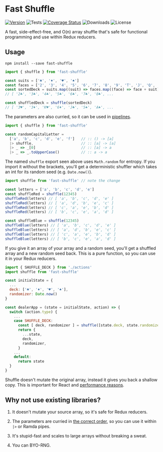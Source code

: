 # Fast Shuffle

[![Version](https://badge.fury.io/js/fast-shuffle.svg)](https://www.npmjs.com/package/fast-shuffle)
![Tests](https://github.com/philihp/fast-shuffle/workflows/tests/badge.svg)
[![Coverage Status](https://coveralls.io/repos/github/philihp/fast-shuffle/badge.svg?branch=master)](https://coveralls.io/github/philihp/fast-shuffle?branch=master)
![Downloads](https://img.shields.io/npm/dt/fast-shuffle)
![License](https://img.shields.io/npm/l/fast-shuffle)

A fast, side-effect-free, and O(n) array shuffle that's safe for functional programming and use within Redux reducers.

## Usage

```
npm install --save fast-shuffle
```

```js
import { shuffle } from 'fast-shuffle'

const suits = ['♣', '♦', '♥', '♠']
const faces = ['2', '3', '4', '5', '6', '7', '8', '9', 'T', 'J', 'Q', 'K', 'A']
const sortedDeck = suits.map((suit) => faces.map((face) => face + suit)).flat()
// [ '2♣', '3♣', '4♣', '5♣', '6♣', '7♣', '8♣', ...

const shuffledDeck = shuffle(sortedDeck)
// [ '3♥', '3♦', 'K♥', '6♦', 'J♣', '5♠', 'A♠', ...
```

The parameters are also curried, so it can be used in [pipelines](https://github.com/tc39/proposal-pipeline-operator).

```js
import { shuffle } from 'fast-shuffle'

const randomCapitalLetter =
  ['a', 'b', 'c', 'd', 'e', 'f']   // :: () -> [a]
  |> shuffle,                      // :: [a] -> [a]
  |> _ => _[0]                     // :: [a] -> a
  |> _ => _.toUpperCase()          // :: a -> a
```

The named `shuffle` export seen above uses `Math.random` for entropy. If you import it without the brackets, you'll get a deterministic shuffler which takes an int for its random seed (e.g. `Date.now()`).

```js
import shuffle from 'fast-shuffle' // note the change

const letters = ['a', 'b', 'c', 'd', 'e']
const shuffleRed = shuffle(12345)
shuffleRed(letters) // [ 'a', 'b', 'c', 'd', 'e' ]
shuffleRed(letters) // [ 'a', 'd', 'b', 'e', 'c' ]
shuffleRed(letters) // [ 'c', 'a', 'e', 'b', 'd' ]
shuffleRed(letters) // [ 'b', 'c', 'e', 'a', 'd' ]

const shuffleBlue = shuffle(12345)
shuffleBlue(letters) // [ 'a', 'b', 'c', 'd', 'e' ]
shuffleBlue(letters) // [ 'a', 'd', 'b', 'e', 'c' ]
shuffleBlue(letters) // [ 'c', 'a', 'e', 'b', 'd' ]
shuffleBlue(letters) // [ 'b', 'c', 'e', 'a', 'd' ]
```

If you give it an array of your array and a random seed, you'll get a shuffled array and a new random seed back. This is a pure function, so you can use it in your Redux reducers.

```js
import { SHUFFLE_DECK } from './actions'
import shuffle from 'fast-shuffle'

const initialState = {
  ...
  deck: ['♣', '♦', '♥', '♠'],
  randomizer: Date.now()
}

const dealerApp = (state = initialState, action) => {
  switch (action.type) {
    ...
    case SHUFFLE_DECK:
      const [ deck, randomizer ] = shuffle([state.deck, state.randomizer])
      return {
        ...state,
        deck,
        randomizer,
      }
    ...
    default:
      return state
  }
}
```

Shuffle doesn't mutate the original array, instead it gives you back a shallow copy. This is important for React and [performance reasons](https://redux.js.org/faq/performance).

## Why not use existing libraries?

1. It doesn't mutate your source array, so it's safe for Redux reducers.

2. The parameters are curried in [the correct order](https://www.youtube.com/watch?v=m3svKOdZijA), so you can use it within `|>` or Ramda pipes.

3. It's stupid-fast and scales to large arrays without breaking a sweat.

4. You can BYO-RNG.
